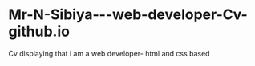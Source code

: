 # Mr-N-Sibiya---web-developer-Cv-github.io
Cv displaying that i am a web developer- html and css based
